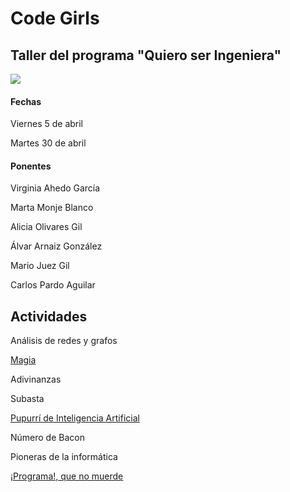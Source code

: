 # Code Girls
## Taller del programa "Quiero ser Ingeniera"

![](https://www.ubu.es/sites/default/files/portal_page/images/cartelqsi_pyb.png)


#### Fechas
Viernes 5 de abril

Martes 30 de abril


#### Ponentes
Virginia Ahedo García

Marta Monje Blanco

Alicia Olivares Gil

Álvar Arnaiz González

Mario Juez Gil

Carlos Pardo Aguilar


## Actividades

Análisis de redes y grafos

[Magia](magic/slides.pdf)

Adivinanzas

Subasta

[Pupurrí de Inteligencia Artificial](misc/README.md)

Número de Bacon

Pioneras de la informática

[¡Programa!, que no muerde](https://blockly-games.appspot.com/)

